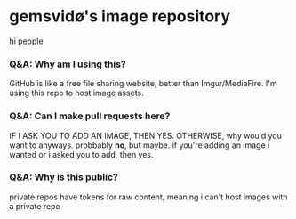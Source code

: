 # gemsvidø's image repository
hi people

### Q&A: Why am I using this?
GitHub is like a free file sharing website, better than Imgur/MediaFire. I'm using this repo to host image assets.

### Q&A: Can I make pull requests here?
IF I ASK YOU TO ADD AN IMAGE, THEN YES. OTHERWISE, why would you want to anyways. probbably **no**, but maybe. if you're adding an image i wanted or i asked you to add, then yes.

### Q&A: Why is this public?
private repos have tokens for raw content, meaning i can't host images with a private repo
